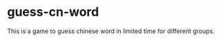 guess-cn-word
=============

This is a game to guess chinese word in limited time for different groups.
